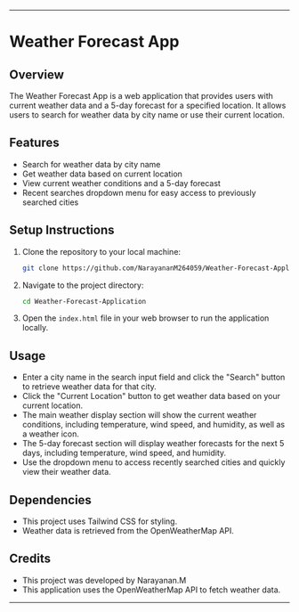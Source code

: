 
---

# Weather Forecast App

## Overview

The Weather Forecast App is a web application that provides users with current weather data and a 5-day forecast for a specified location. It allows users to search for weather data by city name or use their current location.

## Features

- Search for weather data by city name
- Get weather data based on current location
- View current weather conditions and a 5-day forecast
- Recent searches dropdown menu for easy access to previously searched cities

## Setup Instructions

1. Clone the repository to your local machine:

    ```bash
    git clone https://github.com/NarayananM264059/Weather-Forecast-Application.git

    ```

2. Navigate to the project directory:

    ```bash
    cd Weather-Forecast-Application
    ```

3. Open the `index.html` file in your web browser to run the application locally.

## Usage

- Enter a city name in the search input field and click the "Search" button to retrieve weather data for that city.
- Click the "Current Location" button to get weather data based on your current location.
- The main weather display section will show the current weather conditions, including temperature, wind speed, and humidity, as well as a weather icon.
- The 5-day forecast section will display weather forecasts for the next 5 days, including temperature, wind speed, and humidity.
- Use the dropdown menu to access recently searched cities and quickly view their weather data.

## Dependencies

- This project uses Tailwind CSS for styling.
- Weather data is retrieved from the OpenWeatherMap API.

## Credits

- This project was developed by Narayanan.M
- This application uses the OpenWeatherMap API to fetch weather data.



---

